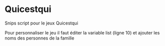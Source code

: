 # Quicestqui
Snips script pour le jeux Quicestqui

Pour personnaliser le jeu il faut éditer la variable list (ligne 10)
et ajouter les noms des personnes de la famille
